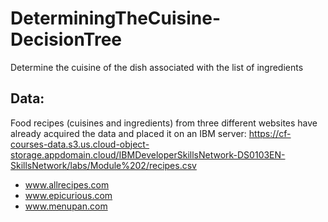 # DeterminingTheCuisine-DecisionTree
Determine the cuisine of the dish associated with the list of ingredients
## Data: 
Food recipes (cuisines and ingredients) from three different websites have already acquired the data and placed it on an IBM server:
https://cf-courses-data.s3.us.cloud-object-storage.appdomain.cloud/IBMDeveloperSkillsNetwork-DS0103EN-SkillsNetwork/labs/Module%202/recipes.csv
* www.allrecipes.com
* www.epicurious.com
* www.menupan.com
